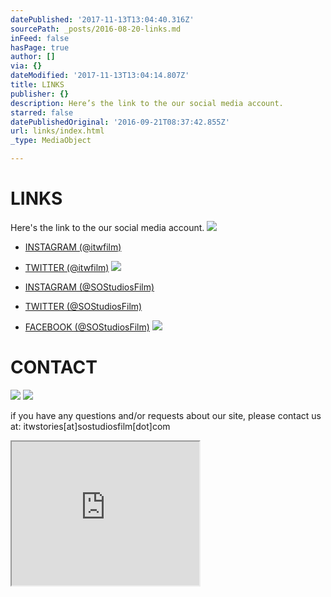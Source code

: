 ```yaml
---
datePublished: '2017-11-13T13:04:40.316Z'
sourcePath: _posts/2016-08-20-links.md
inFeed: false
hasPage: true
author: []
via: {}
dateModified: '2017-11-13T13:04:14.807Z'
title: LINKS
publisher: {}
description: Here’s the link to the our social media account.
starred: false
datePublishedOriginal: '2016-09-21T08:37:42.855Z'
url: links/index.html
_type: MediaObject

---
```

# LINKS

Here's the link to the our social media account.
![](https://the-grid-user-content.s3-us-west-2.amazonaws.com/f6a41f13-bad4-40a9-8565-6ac716529d1b.png)

- [INSTAGRAM (@itwfilm)][0]  
- [TWITTER (@itwfilm)][1]
![](https://the-grid-user-content.s3-us-west-2.amazonaws.com/22f3ae73-7c82-4c3a-91b4-8cae68af96da.png)

- [INSTAGRAM (@SOStudiosFilm)][2]  
- [TWITTER (@SOStudiosFilm)][3]  
- [FACEBOOK (@SOStudiosFilm)][4]
![](https://the-grid-user-content.s3-us-west-2.amazonaws.com/47ce9dba-d862-4b7b-9e74-1bb82b338cef.png)

# CONTACT
![](https://the-grid-user-content.s3-us-west-2.amazonaws.com/cf022455-6014-4b49-9c61-e1277ac6fcbe.png)
![](https://the-grid-user-content.s3-us-west-2.amazonaws.com/f71851c0-105f-4ff0-994a-d6499c141e14.png)

if you have any questions and/or requests about our site, please contact us at: itwstories\[at\]sostudiosfilm\[dot\]com

<iframe src="https://the-grid.github.io/ed-userhtml/?g=eJxtkNFugyAUhu99CsJVmwVxuFrbiS-y7AJBLS0K8WAat-7dR2PTODMuuOD7-HP-U1QDLYu_V1SAHLTzSMDUSwSD5JhSJ9paKBa31ramDkRpKby2fSxt96D0DFQoqKZZis-Ay4LOaSFW94CkEQAcLywcofsBP5maY6XBGTEdK2Pl5YGU8IIIRRo7dMJz3JhRqxULf-wYmO7CJMRb9y8nl3rimJwy0ryknrx-kYNdidLoug9BUhA3VoSlLN_vd3mSHrKMJcnKBmODm7Pdjr0FNbn3DTWfOyxnfbPoizi66l7Za7x8vN3Qx-c2diOcNt8_2_foubdfaOWEVw" height="230" style=""></iframe>



[0]: https://www.instagram.com/itwfilm/ "@itwfilm"
[1]: https://twitter.com/itwfilm "Into the World (@itwfilm) - Twitter"
[2]: https://instagram.com/SOStudiosFilm "SO STUDIOS (@SOStudiosFilm) - Instagram"
[3]: https://twitter.com/SOStudiosFIlm "SO STUDIOS (@SOStudiosFilm) - Twitter"
[4]: https://www.facebook.com/SOStudiosFilm "Facebook (@SOStudiosFilm)"